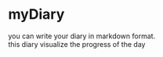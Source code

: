 # myDiary

you can write your diary in markdown format.  
this diary visualize the progress of the day 
